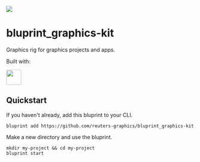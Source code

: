 ![](https://graphics.thomsonreuters.com/style-assets/images/logos/reuters-graphics-logo/svg/graphics-logo-color-dark.svg)

# bluprint_graphics-kit

Graphics rig for graphics projects and apps.

Built with:

<img src="https://kit.svelte.dev/images/svelte-kit-horizontal.svg" height="40" />

## Quickstart

If you haven't already, add this bluprint to your CLI.

```
bluprint add https://github.com/reuters-graphics/bluprint_graphics-kit
```

Make a new directory and use the bluprint.

```
mkdir my-project && cd my-project
bluprint start
```

